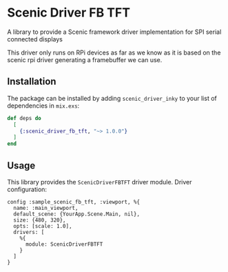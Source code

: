 # Scenic Driver FB TFT

A library to provide a Scenic framework driver implementation for SPI serial connected displays

This driver only runs on RPi devices as far as we know as it is based on the scenic rpi driver generating a framebuffer we can use.

## Installation

The package can be installed
by adding `scenic_driver_inky` to your list of dependencies in `mix.exs`:

```elixir
def deps do
  [
    {:scenic_driver_fb_tft, "~> 1.0.0"}
  ]
end
```

## Usage

This library provides the `ScenicDriverFBTFT` driver module. Driver configuration:

```
config :sample_scenic_fb_tft, :viewport, %{
  name: :main_viewport,
  default_scene: {YourApp.Scene.Main, nil},
  size: {480, 320},
  opts: [scale: 1.0],
  drivers: [
    %{
      module: ScenicDriverFBTFT
    }
  ]
}
```

